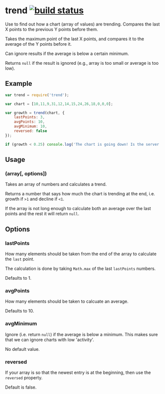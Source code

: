 # trend [![build status](https://secure.travis-ci.org/freeall/trend.png)](http://travis-ci.org/freeall/trend)

Use to find out how a chart (array of values) are trending. Compares the last X points to the previous Y points before them.

Takes the maximum point of the last X points, and compares it to the average of the Y points before it.

Can ignore results if the average is below a certain minimum.

Returns `null` if the result is ignored (e.g., array is too small or average is too low).

## Example

``` js
var trend = require('trend');

var chart = [10,11,9,31,12,14,15,24,26,18,0,0,0];

var growth = trend(chart, {
	lastPoints: 3,
	avgPoints: 10,
	avgMinimum: 10,
	reversed: false
});

if (growth < 0.25) console.log('The chart is going down! Is the server up?');

```

## Usage

### (array[, options])

Takes an array of numbers and calculates a trend.

Returns a number that says how much the chart is trending at the end, i.e. growth if `>1` and decline if `<1`.

If the array is not long enough to calculate both an average over the last points and the rest it will return `null`.

## Options

### lastPoints

How many elements should be taken from the end of the array to calculate the `last` point.

The calculation is done by taking `Math.max` of the last `lastPoints` numbers.

Defaults to 1.

### avgPoints

How many elements should be taken to calcuate an average.

Defaults to 10.

### avgMinimum

Ignore (i.e. return `null`) if the average is below a minimum. This makes sure that we can ignore charts with low 'activity'.

No default value.

### reversed

If your array is so that the newest entry is at the beginning, then use the `reversed` property.

Default is false.